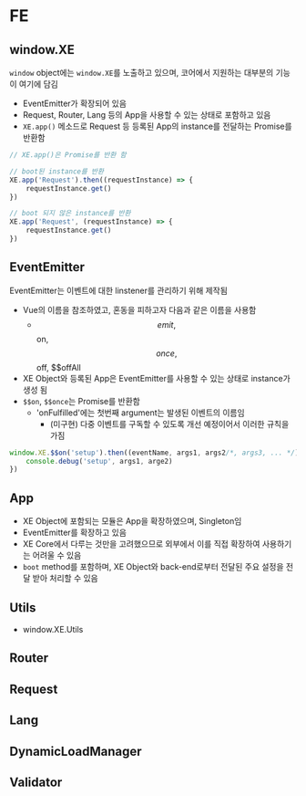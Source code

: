 # FE

## window.XE
`window` object에는 `window.XE`를 노출하고 있으며, 코어에서 지원하는 대부분의 기능이 여기에 담김

- EventEmitter가 확장되어 있음
- Request, Router, Lang 등의 App을 사용할 수 있는 상태로 포함하고 있음
- `XE.app()` 메소드로 Request 등 등록된 App의 instance를 전달하는 Promise를 반환함

```js
// XE.app()은 Promise를 반환 함

// boot된 instance를 반환
XE.app('Request').then((requestInstance) => {
    requestInstance.get()
})

// boot 되지 않은 instance를 반환
XE.app('Request', (requestInstance) => {
    requestInstance.get()
})
```

## EventEmitter
EventEmitter는 이벤트에 대한 linstener를 관리하기 위해 제작됨

- Vue의 이름을 참조하였고, 혼동을 피하고자 다음과 같은 이름을 사용함
    - $$emit, $$on, $$once, $$off, $$offAll
- XE Object와 등록된 App은 EventEmitter를 사용할 수 있는 상태로 instance가 생성 됨
- `$$on`, `$$once`는 Promise를 반환함
    - 'onFulfilled'에는 첫번째 argument는 발생된 이벤트의 이름임
        - (미구현) 다중 이벤트를 구독할 수 있도록 개선 예정이어서 이러한 규칙을 가짐

```js
window.XE.$$on('setup').then((eventName, args1, args2/*, args3, ... */) => {
    console.debug('setup', args1, arge2)
})
```

## App
- XE Object에 포함되는 모듈은 App을 확장하였으며, Singleton임
- EventEmitter를 확장하고 있음
- XE Core에서 다루는 것만을 고려했으므로 외부에서 이를 직접 확장하여 사용하기는 어려울 수 있음
- `boot` method를 포함하며, XE Object와 back-end로부터 전달된 주요 설정을 전달 받아 처리할 수 있음

## Utils
- window.XE.Utils

## Router

## Request

## Lang

## DynamicLoadManager

## Validator
